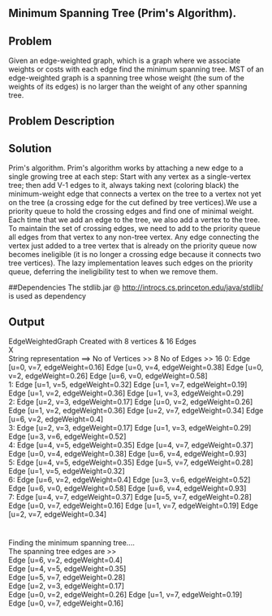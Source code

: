 ## Minimum Spanning Tree (Prim's Algorithm).

## Problem

  Given an edge-weighted graph, which is a graph where we associate weights or costs with each edge find the minimum spanning tree.  MST of an edge-weighted graph is a spanning tree whose weight (the sum of the weights of its edges) is no larger than the weight of any other spanning tree.


## Problem Description

## Solution

  Prim's algorithm. Prim's algorithm works by attaching a new edge to a single growing tree at each step: Start with any vertex as a single-vertex tree; then add V-1 edges to it, always taking next (coloring black) the minimum-weight edge that connects a vertex on the tree to a vertex not yet on the tree (a crossing edge for the cut defined by tree vertices).We use a priority queue to hold the crossing edges and find one of minimal weight. Each time that we add an edge to the tree, we also add a vertex to the tree. To maintain the set of crossing edges, we need to add to the priority queue all edges from that vertex to any non-tree vertex. Any edge connecting the vertex just added to a tree vertex that is already on the priority queue now becomes ineligible (it is no longer a crossing edge because it connects two tree vertices). The lazy implementation leaves such edges on the priority queue, deferring the ineligibility test to when we remove them.



##Dependencies
 The stdlib.jar @ http://introcs.cs.princeton.edu/java/stdlib/ is used as dependency     

## Output


EdgeWeightedGraph Created with  8  vertices &  16 Edges       
X      
String representation ==> No of Vertices >> 8 No of Edges >> 16
0: Edge [u=0, v=7, edgeWeight=0.16]  Edge [u=0, v=4, edgeWeight=0.38]  Edge [u=0, v=2, edgeWeight=0.26]  Edge [u=6, v=0, edgeWeight=0.58]      
1: Edge [u=1, v=5, edgeWeight=0.32]  Edge [u=1, v=7, edgeWeight=0.19]  Edge [u=1, v=2, edgeWeight=0.36]  Edge [u=1, v=3, edgeWeight=0.29]         
2: Edge [u=2, v=3, edgeWeight=0.17]  Edge [u=0, v=2, edgeWeight=0.26]  Edge [u=1, v=2, edgeWeight=0.36]  Edge [u=2, v=7, edgeWeight=0.34]  Edge [u=6, v=2, edgeWeight=0.4]           
3: Edge [u=2, v=3, edgeWeight=0.17]  Edge [u=1, v=3, edgeWeight=0.29]  Edge [u=3, v=6, edgeWeight=0.52]           
4: Edge [u=4, v=5, edgeWeight=0.35]  Edge [u=4, v=7, edgeWeight=0.37]  Edge [u=0, v=4, edgeWeight=0.38]  Edge [u=6, v=4, edgeWeight=0.93]          
5: Edge [u=4, v=5, edgeWeight=0.35]  Edge [u=5, v=7, edgeWeight=0.28]  Edge [u=1, v=5, edgeWeight=0.32]            
6: Edge [u=6, v=2, edgeWeight=0.4]  Edge [u=3, v=6, edgeWeight=0.52]  Edge [u=6, v=0, edgeWeight=0.58]  Edge [u=6, v=4, edgeWeight=0.93]          
7: Edge [u=4, v=7, edgeWeight=0.37]  Edge [u=5, v=7, edgeWeight=0.28]  Edge [u=0, v=7, edgeWeight=0.16]  Edge [u=1, v=7, edgeWeight=0.19]  Edge [u=2, v=7, edgeWeight=0.34]         

#
Finding the minimum spanning tree....       
The spanning tree edges are >>          
Edge [u=6, v=2, edgeWeight=0.4]      
Edge [u=4, v=5, edgeWeight=0.35]      
Edge [u=5, v=7, edgeWeight=0.28]     
Edge [u=2, v=3, edgeWeight=0.17]        
Edge [u=0, v=2, edgeWeight=0.26]
Edge [u=1, v=7, edgeWeight=0.19]      
Edge [u=0, v=7, edgeWeight=0.16]      
 
